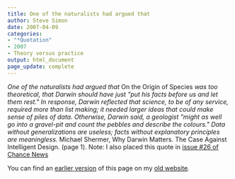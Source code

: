 ```yaml
---
title: One of the naturalists had argued that
author: Steve Simon
date: 2007-04-09
categories:
- "*Quotation"
- 2007
- Theory versus practice
output: html_document
page_update: complete
---
```


*One of the naturalists had argued that* On the Origin of Species *was too theoretical, that Darwin should have just "put his facts before us and let them rest." In response, Darwin reflected that science, to be of any service, required more than list making; it needed larger ideas that could make sense of piles of data. Otherwise, Darwin said, a geologist "might as well go into a gravel-pit and count the pebbles and describe the colours." Data without generalizations are useless; facts without explanatory principles are meaningless.* Michael Shermer, Why Darwin Matters. The Case Against Intelligent Design. (page 1). Note: I also placed this quote in [issue #26 of Chance News][cha1]

You can find an [earlier version][sim1] of this page on my [old website][sim2].

[sim1]: http://www.pmean.com/07/OneOfTheNaturalists.html
[sim2]: http://www.pmean.com


[cha1]: http://chance.dartmouth.edu/chancewiki/index.php/Chance_News_26
